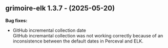 ## grimoire-elk 1.3.7 - (2025-05-20)

**Bug fixes:**

 * GitHub incremental collection date\
   GitHub incremantal collection was not working correctly because of an
   inconsistence between the default dates in Perceval and ELK.

